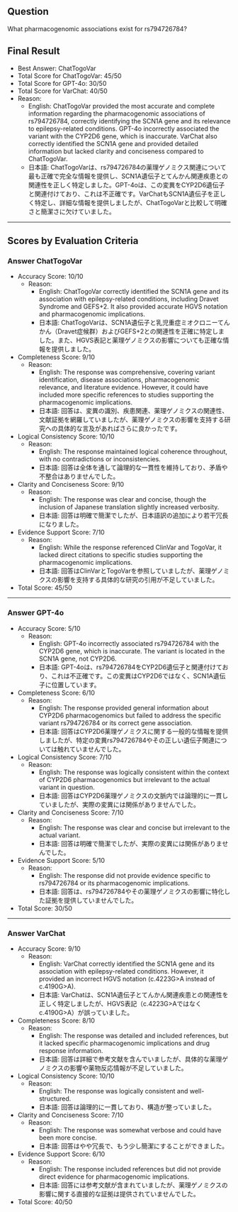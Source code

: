 ## Question

What pharmacogenomic associations exist for rs794726784?

## Final Result

- Best Answer: ChatTogoVar
- Total Score for ChatTogoVar: 45/50
- Total Score for GPT-4o: 30/50
- Total Score for VarChat: 40/50
- Reason:
  - English: ChatTogoVar provided the most accurate and complete information regarding the pharmacogenomic associations of rs794726784, correctly identifying the SCN1A gene and its relevance to epilepsy-related conditions. GPT-4o incorrectly associated the variant with the CYP2D6 gene, which is inaccurate. VarChat also correctly identified the SCN1A gene and provided detailed information but lacked clarity and conciseness compared to ChatTogoVar.
  - 日本語: ChatTogoVarは、rs794726784の薬理ゲノミクス関連について最も正確で完全な情報を提供し、SCN1A遺伝子とてんかん関連疾患との関連性を正しく特定しました。GPT-4oは、この変異をCYP2D6遺伝子と関連付けており、これは不正確です。VarChatもSCN1A遺伝子を正しく特定し、詳細な情報を提供しましたが、ChatTogoVarと比較して明確さと簡潔さに欠けていました。

---

## Scores by Evaluation Criteria

### Answer ChatTogoVar
- Accuracy Score: 10/10
  - Reason: 
    - English: ChatTogoVar correctly identified the SCN1A gene and its association with epilepsy-related conditions, including Dravet Syndrome and GEFS+2. It also provided accurate HGVS notation and pharmacogenomic implications.
    - 日本語: ChatTogoVarは、SCN1A遺伝子と乳児重症ミオクロニーてんかん（Dravet症候群）およびGEFS+2との関連性を正確に特定しました。また、HGVS表記と薬理ゲノミクスの影響についても正確な情報を提供しました。
- Completeness Score: 9/10
  - Reason: 
    - English: The response was comprehensive, covering variant identification, disease associations, pharmacogenomic relevance, and literature evidence. However, it could have included more specific references to studies supporting the pharmacogenomic implications.
    - 日本語: 回答は、変異の識別、疾患関連、薬理ゲノミクスの関連性、文献証拠を網羅していましたが、薬理ゲノミクスの影響を支持する研究への具体的な言及があればさらに良かったです。
- Logical Consistency Score: 10/10
  - Reason: 
    - English: The response maintained logical coherence throughout, with no contradictions or inconsistencies.
    - 日本語: 回答は全体を通して論理的な一貫性を維持しており、矛盾や不整合はありませんでした。
- Clarity and Conciseness Score: 9/10
  - Reason: 
    - English: The response was clear and concise, though the inclusion of Japanese translation slightly increased verbosity.
    - 日本語: 回答は明確で簡潔でしたが、日本語訳の追加により若干冗長になりました。
- Evidence Support Score: 7/10
  - Reason: 
    - English: While the response referenced ClinVar and TogoVar, it lacked direct citations to specific studies supporting the pharmacogenomic implications.
    - 日本語: 回答はClinVarとTogoVarを参照していましたが、薬理ゲノミクスの影響を支持する具体的な研究の引用が不足していました。
- Total Score: 45/50

---

### Answer GPT-4o
- Accuracy Score: 5/10
  - Reason: 
    - English: GPT-4o incorrectly associated rs794726784 with the CYP2D6 gene, which is inaccurate. The variant is located in the SCN1A gene, not CYP2D6.
    - 日本語: GPT-4oは、rs794726784をCYP2D6遺伝子と関連付けており、これは不正確です。この変異はCYP2D6ではなく、SCN1A遺伝子に位置しています。
- Completeness Score: 6/10
  - Reason: 
    - English: The response provided general information about CYP2D6 pharmacogenomics but failed to address the specific variant rs794726784 or its correct gene association.
    - 日本語: 回答はCYP2D6薬理ゲノミクスに関する一般的な情報を提供しましたが、特定の変異rs794726784やその正しい遺伝子関連については触れていませんでした。
- Logical Consistency Score: 7/10
  - Reason: 
    - English: The response was logically consistent within the context of CYP2D6 pharmacogenomics but irrelevant to the actual variant in question.
    - 日本語: 回答はCYP2D6薬理ゲノミクスの文脈内では論理的に一貫していましたが、実際の変異には関係がありませんでした。
- Clarity and Conciseness Score: 7/10
  - Reason: 
    - English: The response was clear and concise but irrelevant to the actual variant.
    - 日本語: 回答は明確で簡潔でしたが、実際の変異には関係がありませんでした。
- Evidence Support Score: 5/10
  - Reason: 
    - English: The response did not provide evidence specific to rs794726784 or its pharmacogenomic implications.
    - 日本語: 回答は、rs794726784やその薬理ゲノミクスの影響に特化した証拠を提供していませんでした。
- Total Score: 30/50

---

### Answer VarChat
- Accuracy Score: 9/10
  - Reason: 
    - English: VarChat correctly identified the SCN1A gene and its association with epilepsy-related conditions. However, it provided an incorrect HGVS notation (c.4223G>A instead of c.4190G>A).
    - 日本語: VarChatは、SCN1A遺伝子とてんかん関連疾患との関連性を正しく特定しましたが、HGVS表記（c.4223G>Aではなくc.4190G>A）が誤っていました。
- Completeness Score: 8/10
  - Reason: 
    - English: The response was detailed and included references, but it lacked specific pharmacogenomic implications and drug response information.
    - 日本語: 回答は詳細で参考文献を含んでいましたが、具体的な薬理ゲノミクスの影響や薬物反応情報が不足していました。
- Logical Consistency Score: 10/10
  - Reason: 
    - English: The response was logically consistent and well-structured.
    - 日本語: 回答は論理的に一貫しており、構造が整っていました。
- Clarity and Conciseness Score: 7/10
  - Reason: 
    - English: The response was somewhat verbose and could have been more concise.
    - 日本語: 回答はやや冗長で、もう少し簡潔にすることができました。
- Evidence Support Score: 6/10
  - Reason: 
    - English: The response included references but did not provide direct evidence for pharmacogenomic implications.
    - 日本語: 回答には参考文献が含まれていましたが、薬理ゲノミクスの影響に関する直接的な証拠は提供されていませんでした。
- Total Score: 40/50